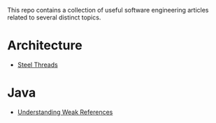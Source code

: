 This repo contains a collection of useful software engineering articles related to several distinct topics.

# Architecture
  - [Steel Threads](https://www.rubick.com/steel-threads/)

# Java
  - [Understanding Weak References](https://web.archive.org/web/20061130103858/http://weblogs.java.net/blog/enicholas/archive/2006/05/understanding_w.html)
